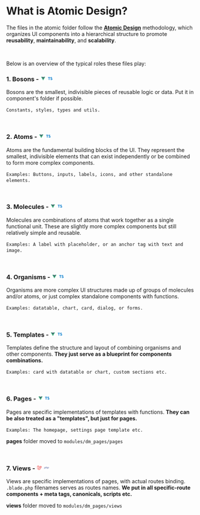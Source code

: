 # What is Atomic Design?

The files in the atomic folder follow the **[Atomic Design](https://medium.com/@kevinkurniawan97/atomic-design-with-vue-fa1b50a1251e)** methodology, which organizes UI components into a hierarchical structure to promote **reusability**, **maintainability**, and **scalability**. 

<br>


Below is an overview of the typical roles these files play:
<br>

### 1. Bosons - <img src="/public/img/technologies/vue.svg" width="15"> <img src="/public/img/technologies/typescript.svg" width="15">

Bosons are the smallest, indivisible pieces of reusable logic or data. Put it in component's folder if possible.

    Constants, styles, types and utils.
<br>

### 2. Atoms - <img src="/public/img/technologies/vue.svg" width="15"> <img src="/public/img/technologies/typescript.svg" width="15">

Atoms are the fundamental building blocks of the UI. They represent the smallest, indivisible elements that can exist independently or be combined to form more complex components.

    Examples: Buttons, inputs, labels, icons, and other standalone elements.

<br>

### 3. Molecules - <img src="/public/img/technologies/vue.svg" width="15"> <img src="/public/img/technologies/typescript.svg" width="15">

Molecules are combinations of atoms that work together as a single functional unit. These are slightly more complex components but still relatively simple and reusable.

    Examples: A label with placeholder, or an anchor tag with text and image.

<br>

### 4. Organisms - <img src="/public/img/technologies/vue.svg" width="15"> <img src="/public/img/technologies/typescript.svg" width="15">

Organisms are more complex UI structures made up of groups of molecules and/or atoms, or just complex standalone components with functions.

    Examples: datatable, chart, card, dialog, or forms.

<br>

### 5. Templates - <img src="/public/img/technologies/vue.svg" width="15"> <img src="/public/img/technologies/typescript.svg" width="15">

Templates define the structure and layout of combining organisms and other components. **They just serve as a blueprint for components combinations.**

    Examples: card with datatable or chart, custom sections etc.

<br>

### 6. Pages - <img src="/public/img/technologies/vue.svg" width="15"> <img src="/public/img/technologies/typescript.svg" width="15">

Pages are specific implementations of templates with functions. **They can be also treated as a "templates", but just for pages.**

    Examples: The homepage, settings page template etc.

**pages** folder moved to ```modules/dm_pages/pages```

<br>

### 7. Views  - <img src="/public/img/technologies/laravel.svg" width="15"> <img src="/public/img/technologies/php.svg" width="15">

Views are specific implementations of pages, with actual routes binding. ```.blade.php``` filenames serves as routes names. **We put in all specific-route components + meta tags, canonicals, scripts etc.**   

**views** folder moved to ```modules/dm_pages/views```